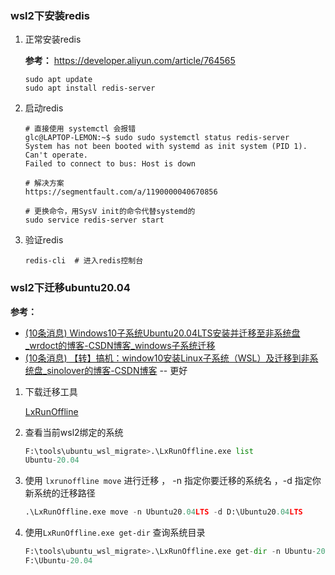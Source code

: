 ### wsl2下安装redis

1. 正常安装redis

   **参考：** https://developer.aliyun.com/article/764565

   ```
   sudo apt update
   sudo apt install redis-server
   ```

2. 启动redis

   ```shell
   # 直接使用 systemctl 会报错
   glc@LAPTOP-LEMON:~$ sudo sudo systemctl status redis-server
   System has not been booted with systemd as init system (PID 1). Can't operate.
   Failed to connect to bus: Host is down
   
   # 解决方案
   https://segmentfault.com/a/1190000040670856
   
   # 更换命令，用SysV init的命令代替systemd的
   sudo service redis-server start
   ```

3. 验证redis

   ```shell
   redis-cli  # 进入redis控制台
   ```





### wsl2下迁移ubuntu20.04

**参考：**

- [(10条消息) Windows10子系统Ubuntu20.04LTS安装并迁移至非系统盘_wrdoct的博客-CSDN博客_windows子系统迁移](https://blog.csdn.net/XUfengge111/article/details/123682429) 
- [(10条消息) 【转】搞机：window10安装Linux子系统（WSL）及迁移到非系统盘_sinolover的博客-CSDN博客](https://blog.csdn.net/sinolover/article/details/120922454) -- 更好

1. 下载迁移工具

   [LxRunOffline](https://github.com/DDoSolitary/LxRunOffline/releases) 

2. 查看当前wsl2绑定的系统

   ```python
   F:\tools\ubuntu_wsl_migrate>.\LxRunOffline.exe list
   Ubuntu-20.04
   ```

3. 使用 `lxrunoffline move` 进行迁移 ， -n 指定你要迁移的系统名 ，-d 指定你新系统的迁移路径

   ```python
   .\LxRunOffline.exe move -n Ubuntu20.04LTS -d D:\Ubuntu20.04LTS
   ```

4. 使用`LxRunOffline.exe get-dir` 查询系统目录

   ````python
   F:\tools\ubuntu_wsl_migrate>.\LxRunOffline.exe get-dir -n Ubuntu-20.04
   F:\Ubuntu-20.04
   ````

   

